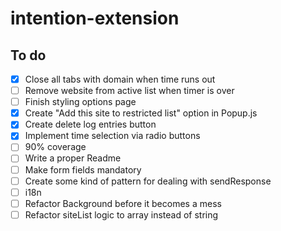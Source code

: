 # intention-extension

## To do

- [X] Close all tabs with domain when time runs out
- [ ] Remove website from active list when timer is over
- [ ] Finish styling options page
- [x] Create "Add this site to restricted list" option in Popup.js
- [x] Create delete log entries button
- [x] Implement time selection via radio buttons
- [ ] 90% coverage
- [ ] Write a proper Readme
- [ ] Make form fields mandatory
- [ ] Create some kind of pattern for dealing with sendResponse
- [ ] i18n
- [ ] Refactor Background before it becomes a mess
- [ ] Refactor siteList logic to array instead of string